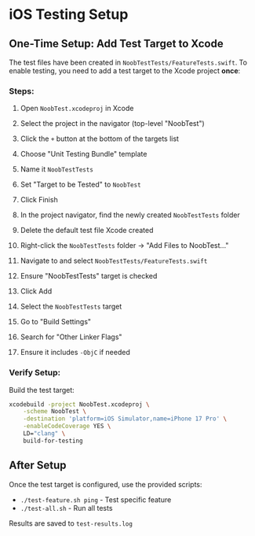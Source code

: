 # iOS Testing Setup

## One-Time Setup: Add Test Target to Xcode

The test files have been created in `NoobTestTests/FeatureTests.swift`. To enable testing, you need to add a test target to the Xcode project **once**:

### Steps:

1. Open `NoobTest.xcodeproj` in Xcode
2. Select the project in the navigator (top-level "NoobTest")
3. Click the `+` button at the bottom of the targets list
4. Choose "Unit Testing Bundle" template
5. Name it `NoobTestTests`
6. Set "Target to be Tested" to `NoobTest`
7. Click Finish

8. In the project navigator, find the newly created `NoobTestTests` folder
9. Delete the default test file Xcode created
10. Right-click the `NoobTestTests` folder → "Add Files to NoobTest..."
11. Navigate to and select `NoobTestTests/FeatureTests.swift`
12. Ensure "NoobTestTests" target is checked
13. Click Add

14. Select the `NoobTestTests` target
15. Go to "Build Settings"
16. Search for "Other Linker Flags"
17. Ensure it includes `-ObjC` if needed

### Verify Setup:

Build the test target:
```bash
xcodebuild -project NoobTest.xcodeproj \
    -scheme NoobTest \
    -destination 'platform=iOS Simulator,name=iPhone 17 Pro' \
    -enableCodeCoverage YES \
    LD="clang" \
    build-for-testing
```

## After Setup

Once the test target is configured, use the provided scripts:

- `./test-feature.sh ping` - Test specific feature
- `./test-all.sh` - Run all tests

Results are saved to `test-results.log`

